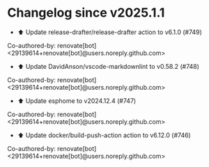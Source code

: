 # Changelog since v2025.1.1
- ⬆️ Update release-drafter/release-drafter action to v6.1.0 (#749)

Co-authored-by: renovate[bot] <29139614+renovate[bot]@users.noreply.github.com> 
- ⬆️ Update DavidAnson/vscode-markdownlint to v0.58.2 (#748)

Co-authored-by: renovate[bot] <29139614+renovate[bot]@users.noreply.github.com> 
- ⬆️ Update esphome to v2024.12.4 (#747)

Co-authored-by: renovate[bot] <29139614+renovate[bot]@users.noreply.github.com> 
- ⬆️ Update docker/build-push-action action to v6.12.0 (#746)

Co-authored-by: renovate[bot] <29139614+renovate[bot]@users.noreply.github.com> 
